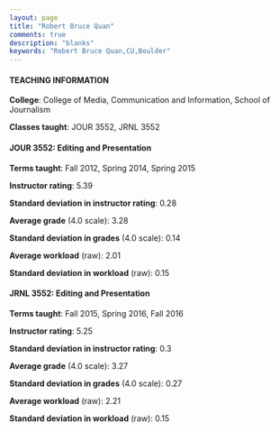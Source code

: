 ```yaml
---
layout: page
title: "Robert Bruce Quan" 
comments: true
description: "blanks"
keywords: "Robert Bruce Quan,CU,Boulder"
---
```

<head>
<script src="https://ajax.googleapis.com/ajax/libs/jquery/2.1.3/jquery.min.js"></script>
<script src="https://dl.dropboxusercontent.com/s/pc42nxpaw1ea4o9/highcharts.js?dl=0"></script>
<!-- <script src="../assets/js/highcharts.js"></script> -->
<style type="text/css">@font-face {
	font-family: "Bebas Neue";
	src: url(https://www.filehosting.org/file/details/544349/BebasNeue Regular.otf) format("opentype");
	}
	h1.Bebas { 
		font-family: "Bebas Neue", Verdana, Tahoma;
	}
</style>
</head>
	   
#### TEACHING INFORMATION

**College**: College of Media, Communication and Information, School of Journalism

**Classes taught**: JOUR 3552, JRNL 3552

#### JOUR 3552: Editing and Presentation

**Terms taught**: Fall 2012, Spring 2014, Spring 2015

**Instructor rating**: 5.39

**Standard deviation in instructor rating**: 0.28

**Average grade** (4.0 scale): 3.28

**Standard deviation in grades** (4.0 scale): 0.14

**Average workload** (raw): 2.01

**Standard deviation in workload** (raw): 0.15

#### JRNL 3552: Editing and Presentation

**Terms taught**: Fall 2015, Spring 2016, Fall 2016

**Instructor rating**: 5.25

**Standard deviation in instructor rating**: 0.3

**Average grade** (4.0 scale): 3.27

**Standard deviation in grades** (4.0 scale): 0.27

**Average workload** (raw): 2.21

**Standard deviation in workload** (raw): 0.15

